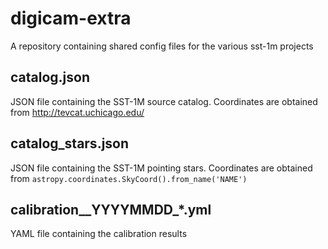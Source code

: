 # digicam-extra
A repository containing shared config files for the various sst-1m projects

## catalog.json

JSON file containing the SST-1M source catalog. Coordinates are obtained from http://tevcat.uchicago.edu/ 

## catalog_stars.json

JSON file containing the SST-1M pointing stars. Coordinates are obtained from `astropy.coordinates.SkyCoord().from_name('NAME')`

## calibration__YYYYMMDD_*.yml

YAML file containing the calibration results
